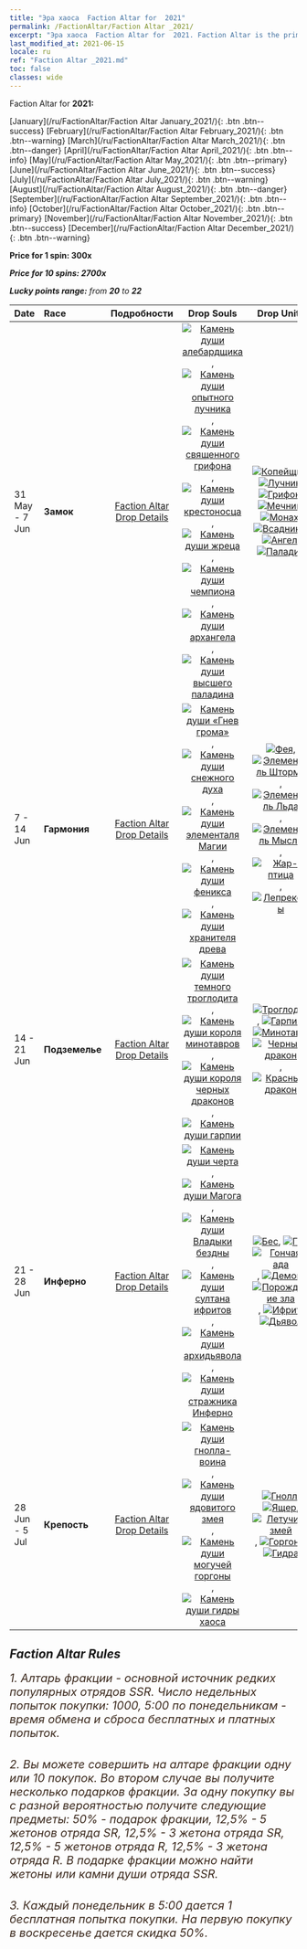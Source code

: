 ```yaml
---
title: "Эра хаоса  Faction Altar for  2021"
permalink: /FactionAltar/Faction Altar _2021/
excerpt: "Эра хаоса  Faction Altar for  2021. Faction Altar is the primary method for obtaining SSR units from the popular faction. Limited to 1,000 purchases each week. The popular faction changes at 05:00 every Monday. Purchase attempts and free purchase attempts will also reset then."
last_modified_at: 2021-06-15
locale: ru
ref: "Faction Altar _2021.md"
toc: false
classes: wide
---
```


  Faction Altar for **2021:**

  [January](/ru/FactionAltar/Faction Altar January_2021/){: .btn .btn--success} [February](/ru/FactionAltar/Faction Altar February_2021/){: .btn .btn--warning} [March](/ru/FactionAltar/Faction Altar March_2021/){: .btn .btn--danger} [April](/ru/FactionAltar/Faction Altar April_2021/){: .btn .btn--info} [May](/ru/FactionAltar/Faction Altar May_2021/){: .btn .btn--primary} [June](/ru/FactionAltar/Faction Altar June_2021/){: .btn .btn--success} [July](/ru/FactionAltar/Faction Altar July_2021/){: .btn .btn--warning} [August](/ru/FactionAltar/Faction Altar August_2021/){: .btn .btn--danger} [September](/ru/FactionAltar/Faction Altar September_2021/){: .btn .btn--info} [October](/ru/FactionAltar/Faction Altar October_2021/){: .btn .btn--primary} [November](/ru/FactionAltar/Faction Altar November_2021/){: .btn .btn--success} [December](/ru/FactionAltar/Faction Altar December_2021/){: .btn .btn--warning} 

  **Price for 1 spin: 300x** <i class="fas fa-gem"/>

  **Price for 10 spins: 2700x** <i class="fas fa-gem"/>

  **Lucky points range:** from **20** to **22**

  |    Date    |  Race  |  Подробности  |   Drop Souls   | Drop Units |
  |:-----------|:-------|:---------:|:--------------:|:----------:|
  | 31 May - 7 Jun | **Замок** | [Faction Altar Drop Details](/ru/FactionAltar/DROP_101/) | [![Камень души алебардщика](/images/u/tia_jibing.jpg)](/Items/unt_282/), [![Камень души опытного лучника](/images/u/tia_nushou.jpg)](/Items/unt_283/), [![Камень души священного грифона](/images/u/tia_shijiu.jpg)](/Items/unt_284/), [![Камень души крестоносца](/images/u/tia_shizijun.jpg)](/Items/unt_285/), [![Камень души жреца](/images/u/tia_senglv.jpg)](/Items/unt_286/), [![Камень души чемпиона](/images/u/tia_qishi.jpg)](/Items/unt_287/), [![Камень души архангела](/images/u/tia_datianshi.jpg)](/Items/unt_288/), [![Камень души высшего паладина](/images/u/tia_shengqishi.jpg)](/Items/unt_289/) | [![Копейщик](/images/u/ti_jibing.jpg)](/Items/unt_190/), [![Лучник](/images/u/ti_nushou.jpg)](/Items/unt_191/), [![Грифон](/images/u/ti_shijiu.jpg)](/Items/unt_192/), [![Мечник](/images/u/ti_shizijun.jpg)](/Items/unt_193/), [![Монах](/images/u/ti_senglv.jpg)](/Items/unt_194/), [![Всадники](/images/u/ti_qishi.jpg)](/Items/unt_195/), [![Ангел](/images/u/ti_datianshi.jpg)](/Items/unt_196/), [![Паладин](/images/u/ti_shengqishi.jpg)](/Items/unt_197/) | 
  | 7 - 14 Jun | **Гармония** | [Faction Altar Drop Details](/ru/FactionAltar/DROP_109/) | [![Камень души «Гнев грома»](/images/u/tia_leiyuansu.jpg)](/Items/unt_344/), [![Камень души снежного духа](/images/u/tia_bingyuansu.jpg)](/Items/unt_345/), [![Камень души элементаля Магии](/images/u/tia_jingshenyuansu.jpg)](/Items/unt_347/), [![Камень души феникса](/images/u/tia_fenghuang.jpg)](/Items/unt_348/), [![Камень души хранителя древа](/images/u/tia_conglinyaojing.jpg)](/Items/unt_349/) | [![Фея](/images/u/ti_mofaxianling.jpg)](/Items/unt_262/), [![Элементаль Шторма](/images/u/ti_leiyuansu2.jpg)](/Items/unt_263/), [![Элементаль Льда](/images/u/ti_bingyuansu2.jpg)](/Items/unt_264/), [![Элементаль Мысли](/images/u/ti_jingshenyuansu.jpg)](/Items/unt_267/), [![Жар-птица](/images/u/ti_fenghuang.jpg)](/Items/unt_268/), [![Лепреконы](/images/u/ti_conglinyaojing.jpg)](/Items/unt_270/) | 
  | 14 - 21 Jun | **Подземелье** | [Faction Altar Drop Details](/ru/FactionAltar/DROP_107/) | [![Камень души темного троглодита](/images/u/tia_dongxueren.jpg)](/Items/unt_328/), [![Камень души короля минотавров](/images/u/tia_niutouguai.jpg)](/Items/unt_332/), [![Камень души короля черных драконов](/images/u/tia_heilong.jpg)](/Items/unt_334/), [![Камень души гарпии](/images/u/tia_yingshenren.jpg)](/Items/unt_329/) | [![Троглодит](/images/u/ti_dongxueren.jpg)](/Items/unt_244/), [![Гарпия](/images/u/ti_yingshenren.jpg)](/Items/unt_245/), [![Минотавр](/images/u/ti_niutouguai.jpg)](/Items/unt_248/), [![Черный дракон](/images/u/ti_heilong.jpg)](/Items/unt_250/), [![Красный дракон](/images/u/ti_chilong.jpg)](/Items/unt_251/) | 
  | 21 - 28 Jun | **Инферно** | [Faction Altar Drop Details](/ru/FactionAltar/DROP_105/) | [![Камень души черта](/images/u/tia_xiaoemo.jpg)](/Items/unt_313/), [![Камень души Магога](/images/u/tia_touhuoguai.jpg)](/Items/unt_314/), [![Камень души Владыки бездны](/images/u/tia_diyulingzhu.jpg)](/Items/unt_316/), [![Камень души султана ифритов](/images/u/tia_liehuojingling.jpg)](/Items/unt_317/), [![Камень души архидьявола](/images/u/tia_daemo.jpg)](/Items/unt_318/), [![Камень души стражника Инферно](/images/u/tia_changjiaoemo.jpg)](/Items/unt_315/) | [![Бес](/images/u/ti_xiaoemo.jpg)](/Items/unt_226/), [![Гог](/images/u/ti_touhuoguai.jpg)](/Items/unt_227/), [![Гончая ада](/images/u/ti_santouquan.jpg)](/Items/unt_228/), [![Демон](/images/u/ti_changjiaoemo.jpg)](/Items/unt_229/), [![Порождение зла](/images/u/ti_diyulingzhu.jpg)](/Items/unt_230/), [![Ифрит](/images/u/ti_liehuojingling.jpg)](/Items/unt_231/), [![Дьявол](/images/u/ti_daemo.jpg)](/Items/unt_232/) | 
  | 28 Jun - 5 Jul | **Крепость** | [Faction Altar Drop Details](/ru/FactionAltar/DROP_108/) | [![Камень души гнолла-воина](/images/u/tia_langren.jpg)](/Items/unt_336/), [![Камень души ядовитого змея](/images/u/tia_longying.jpg)](/Items/unt_337/), [![Камень души могучей горгоны](/images/u/tia_manniu.jpg)](/Items/unt_339/), [![Камень души гидры хаоса](/images/u/tia_duotoulong.jpg)](/Items/unt_341/) | [![Гнолл](/images/u/ti_langren.jpg)](/Items/unt_253/), [![Ящер](/images/u/ti_xiyiren.jpg)](/Items/unt_254/), [![Летучий змей](/images/u/ti_longying.jpg)](/Items/unt_255/), [![Горгона](/images/u/ti_manniu.jpg)](/Items/unt_257/), [![Гидра](/images/u/ti_duotoulong.jpg)](/Items/unt_259/) | 




## Faction Altar Rules

  <span style="color: #3c2a1e;font-size:20px">1. Алтарь фракции - основной источник редких популярных отрядов SSR. Число недельных попыток покупки: 1000, 5:00 по понедельникам - время обмена и сброса бесплатных и платных попыток.</span><br/>

<br/>  <span style="color: #3c2a1e;font-size:20px">2. Вы можете совершить на алтаре фракции одну или 10 покупок. Во втором случае вы получите несколько подарков фракции. За одну покупку вы с разной вероятностью получите следующие предметы: 50% - подарок фракции, 12,5% - 5 жетонов отряда SR, 12,5% - 3 жетона отряда SR, 12,5% - 5 жетонов отряда R, 12,5% - 3 жетона отряда R. В подарке фракции можно найти жетоны или камни души отряда SSR.</span>

<br/>  <span style="color: #3c2a1e;font-size:20px">3. Каждый понедельник в 5:00 дается 1 бесплатная попытка покупки. На первую покупку в воскресенье дается скидка 50%.</span><br/>

<br/>